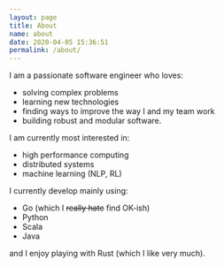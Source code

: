 ```yaml
---
layout: page
title: About
name: about
date: 2020-04-05 15:36:51
permalink: /about/
---
```


I am a passionate software engineer who loves:

* solving complex problems
* learning new technologies
* finding ways to improve the way I and my team work
* building robust and modular software.

I am currently most interested in:

* high performance computing
* distributed systems
* machine learning (NLP, RL)

I currently develop mainly using:

* Go (which I ~~really hate~~ find OK-ish)
* Python
* Scala
* Java

and I enjoy playing with Rust (which I like very much).
